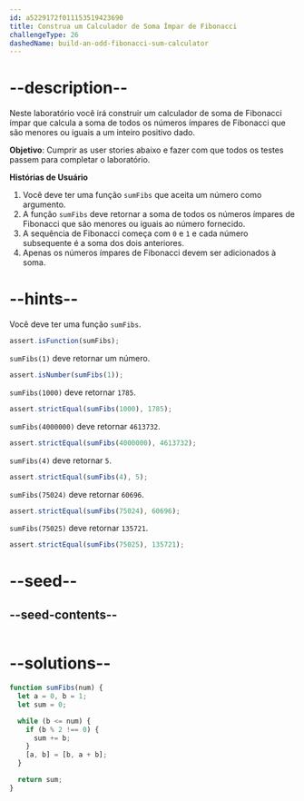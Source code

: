 ```yaml
---
id: a5229172f011153519423690
title: Construa um Calculador de Soma Ímpar de Fibonacci
challengeType: 26
dashedName: build-an-odd-fibonacci-sum-calculator
---
```


# --description--

Neste laboratório você irá construir um calculador de soma de Fibonacci ímpar que calcula a soma de todos os números ímpares de Fibonacci que são menores ou iguais a um inteiro positivo dado.

**Objetivo**: Cumprir as user stories abaixo e fazer com que todos os testes passem para completar o laboratório.

**Histórias de Usuário**

1. Você deve ter uma função `sumFibs` que aceita um número como argumento.
1. A função `sumFibs` deve retornar a soma de todos os números ímpares de Fibonacci que são menores ou iguais ao número fornecido.
1. A sequência de Fibonacci começa com `0` e `1` e cada número subsequente é a soma dos dois anteriores.
1. Apenas os números ímpares de Fibonacci devem ser adicionados à soma.

# --hints--

Você deve ter uma função `sumFibs`.

```js
assert.isFunction(sumFibs);
```

`sumFibs(1)` deve retornar um número.

```js
assert.isNumber(sumFibs(1));
```

`sumFibs(1000)` deve retornar `1785`.

```js
assert.strictEqual(sumFibs(1000), 1785);
```

`sumFibs(4000000)` deve retornar `4613732`.

```js
assert.strictEqual(sumFibs(4000000), 4613732);
```

`sumFibs(4)` deve retornar `5`.

```js
assert.strictEqual(sumFibs(4), 5);
```

`sumFibs(75024)` deve retornar `60696`.

```js
assert.strictEqual(sumFibs(75024), 60696);
```

`sumFibs(75025)` deve retornar `135721`.

```js
assert.strictEqual(sumFibs(75025), 135721);
```

# --seed--

## --seed-contents--

```js

```

# --solutions--

```js
function sumFibs(num) {
  let a = 0, b = 1;
  let sum = 0;

  while (b <= num) {
    if (b % 2 !== 0) {
      sum += b;
    }
    [a, b] = [b, a + b];
  }

  return sum;
}
```
